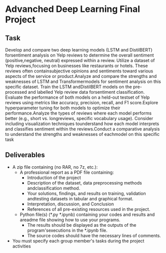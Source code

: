 # Advanched Deep Learning Final Project

## Task

Develop and compare two deep learning models (LSTM and DistilBERT) forsentiment analysis on Yelp reviews to determine the overall sentiment (positive,negative, neutral) expressed within a review. Utilize a dataset of Yelp reviews,focusing on businesses like restaurants or hotels. These reviews often containsubjective opinions and sentiments toward various aspects of the service or product.Analyze and compare the strengths and weaknesses of LSTM and Transformermodels for sentiment analysis on this specific dataset. Train the LSTM andDistilBERT models on the pre-processed and labelled Yelp review data forsentiment classification. Evaluate the performance of both models on a held-out testset of Yelp reviews using metrics like accuracy, precision, recall, and F1 score.Explore hyperparameter tuning for both models to optimize their performance.Analyze the types of reviews where each model performs better (e.g., short vs. longreviews, specific vocabulary usage). Consider including visualization techniques tounderstand how each model interprets and classifies sentiment within the reviews.Conduct a comparative analysis to understand the strengths and weaknesses of eachmodel on this specific task

## Deliverables

- A zip file containing (no RAR, no 7z, etc.):
  - A professional report as a PDF file containing:
    - Introduction of the project
    - Description of the dataset, data preprocessing methods andclassification method.
    - Your solutions, findings, and results on training, validation andtesting datasets in tabular and graphical format.
    - Interpretation, discussion, and Conclusion
    - References of all pre-existing resources used in the project.
  - Python file(s) (*.py *.ipynb) containing your codes and results and areadme file showing how to use your programs.
    - The results should be displayed as the outputs of the program'sexecutions in the *.ipynb file.
    - The source codes should have the necessary lines of comments.
- You must specify each group member's tasks during the project activities